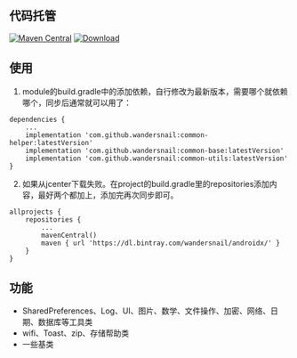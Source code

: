 ## 代码托管
[![Maven Central](https://maven-badges.herokuapp.com/maven-central/cn.wandersnail/common-helper/badge.svg)](https://maven-badges.herokuapp.com/maven-central/cn.wandersnail/common-helper)
[![Download](https://api.bintray.com/packages/wandersnail/androidx/common-helper/images/download.svg) ](https://bintray.com/wandersnail/androidx/common-helper/_latestVersion)


## 使用

1. module的build.gradle中的添加依赖，自行修改为最新版本，需要哪个就依赖哪个，同步后通常就可以用了：
```
dependencies {
	...
	implementation 'com.github.wandersnail:common-helper:latestVersion'
	implementation 'com.github.wandersnail:common-base:latestVersion'
	implementation 'com.github.wandersnail:common-utils:latestVersion'
}
```

2. 如果从jcenter下载失败。在project的build.gradle里的repositories添加内容，最好两个都加上，添加完再次同步即可。
```
allprojects {
	repositories {
		...
		mavenCentral()
		maven { url 'https://dl.bintray.com/wandersnail/androidx/' }
	}
}
```

## 功能

- SharedPreferences、Log、UI、图片、数学、文件操作、加密、网络、日期、数据库等工具类
- wifi、Toast、zip、存储帮助类
- 一些基类
